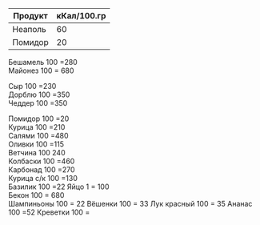 
| Продукт |  кКал/100.гр |
| ------- | ---- |
| Неаполь | 60   |
| Помидор | 20     |

Бешамель 100 =280  
Майонез 100 = 680  

Сыр 100 =230  
Дорблю 100 =350  
Чеддер 100 =350  

Помидор 100 =20  
Курица 100 =210  
Салями 100 =480  
Оливки 100 =115  
Ветчина 100 240  
Колбаски 100 =460  
Карбонад 100 =270  
Курица с/к 100 =130  
Базилик 100 =22
Яйцо 1 = 100  
Бекон 100 = 680  
Шампиньоны 100 = 22
Вёшенки 100 = 33
Лук красный 100 = 35
Ананас 100 =52
Креветки 100 =

